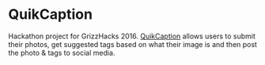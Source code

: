 # QuikCaption
Hackathon project for GrizzHacks 2016. [QuikCaption](http://haydenblair.github.io/grizzhacks/) allows users to submit their photos, get suggested tags based on what their image is and then post the photo & tags to social media.
